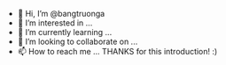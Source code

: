 - 👋 Hi, I’m @bangtruonga
- 👀 I’m interested in ...
- 🌱 I’m currently learning ...
- 💞️ I’m looking to collaborate on ...
- 📫 How to reach me ...
THANKS for this introduction! :)
<!---
bangtruonga/bangtruonga is a ✨ special ✨ repository because its `README.md` (this file) appears on your GitHub profile.
You can click the Preview link to take a look at your changes.
--->
